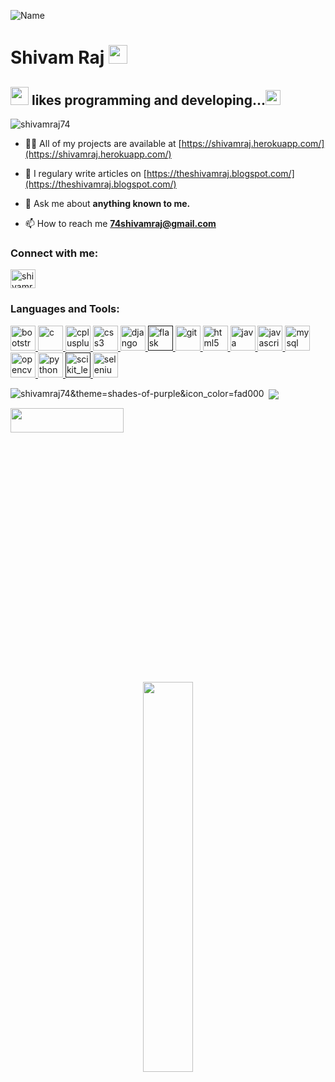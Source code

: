 <!--### Hi there 👋-->

<!--
**shivamraj74/shivamraj74** is a ✨ _special_ ✨ repository because its `README.md` (this file) appears on your GitHub profile.

Here are some ideas to get you started:

- 🔭 I’m currently working on ...
- 🌱 I’m currently learning ...
- 👯 I’m looking to collaborate on ...
- 🤔 I’m looking for help with ...
- 💬 Ask me about ...
- 📫 How to reach me: ...
- 😄 Pronouns: ...
- ⚡ Fun fact: ...
-->

![Name](https://github.com/sharannyobasu/sharannyobasu/blob/master/Hello(1).gif) 
# Shivam Raj&nbsp;<img src="https://github.com/TheDudeThatCode/TheDudeThatCode/blob/master/Assets/Mario_Hello_Big.gif" width="30px">

## <img src="https://github.com/TheDudeThatCode/TheDudeThatCode/blob/master/Assets/Hi.gif" width="29px"> likes programming and developing...<img src="https://github.com/TheDudeThatCode/TheDudeThatCode/blob/master/Assets/Earth.gif" width="24px">

<p align="left"> <img src="https://komarev.com/ghpvc/?username=shivamraj74" alt="shivamraj74" /> </p>

- 👨‍💻 All of my projects are available at [https://shivamraj.herokuapp.com/](https://shivamraj.herokuapp.com/)

- 📝 I regulary write articles on [https://theshivamraj.blogspot.com/](https://theshivamraj.blogspot.com/)

- 💬 Ask me about **anything known to me.**

- 📫 How to reach me **74shivamraj@gmail.com**

<p align="left">
<h3 align="left">Connect with me:</h3>
<a href="https://linkedin.com/in/shivamraj74" target="blank"><img align="center" src="https://cdn.jsdelivr.net/npm/simple-icons@3.0.1/icons/linkedin.svg" alt="shivamraj74" height="30" width="40" /></a>
</p>

<h3 align="left">Languages and Tools:</h3>
<p align="left"> <a href="https://getbootstrap.com" target="_blank"> <img src="https://devicons.github.io/devicon/devicon.git/icons/bootstrap/bootstrap-plain.svg" alt="bootstrap" width="40" height="40"/> </a> <a href="https://www.cprogramming.com/" target="_blank"> <img src="https://devicons.github.io/devicon/devicon.git/icons/c/c-original.svg" alt="c" width="40" height="40"/> </a> <a href="https://www.w3schools.com/cpp/" target="_blank"> <img src="https://devicons.github.io/devicon/devicon.git/icons/cplusplus/cplusplus-original.svg" alt="cplusplus" width="40" height="40"/> </a> <a href="https://www.w3schools.com/css/" target="_blank"> <img src="https://devicons.github.io/devicon/devicon.git/icons/css3/css3-original-wordmark.svg" alt="css3" width="40" height="40"/> </a> <a href="https://www.djangoproject.com/" target="_blank"> <img src="https://devicons.github.io/devicon/devicon.git/icons/django/django-original.svg" alt="django" width="40" height="40"/> </a> <a href="" target="_blank"> <img src="https://www.vectorlogo.zone/logos/pocoo_flask/pocoo_flask-icon.svg" alt="flask" width="40" height="40"/> </a> <a href="https://git-scm.com/" target="_blank"> <img src="https://www.vectorlogo.zone/logos/git-scm/git-scm-icon.svg" alt="git" width="40" height="40"/> </a> <a href="https://www.w3.org/html/" target="_blank"> <img src="https://devicons.github.io/devicon/devicon.git/icons/html5/html5-original-wordmark.svg" alt="html5" width="40" height="40"/> </a> <a href="https://www.java.com" target="_blank"> <img src="https://devicons.github.io/devicon/devicon.git/icons/java/java-original-wordmark.svg" alt="java" width="40" height="40"/> </a> <a href="https://developer.mozilla.org/en-US/docs/Web/JavaScript" target="_blank"> <img src="https://devicons.github.io/devicon/devicon.git/icons/javascript/javascript-original.svg" alt="javascript" width="40" height="40"/> </a> <a href="https://www.mysql.com/" target="_blank"> <img src="https://devicons.github.io/devicon/devicon.git/icons/mysql/mysql-original-wordmark.svg" alt="mysql" width="40" height="40"/> </a> <a href="https://opencv.org/" target="_blank"> <img src="https://www.vectorlogo.zone/logos/opencv/opencv-icon.svg" alt="opencv" width="40" height="40"/> </a> <a href="https://www.python.org" target="_blank"> <img src="https://devicons.github.io/devicon/devicon.git/icons/python/python-original.svg" alt="python" width="40" height="40"/> </a> <a href="" target="_blank"> <img src="https://upload.wikimedia.org/wikipedia/commons/0/05/Scikit_learn_logo_small.svg" alt="scikit_learn" width="40" height="40"/> </a> <a href="https://www.selenium.dev" target="_blank"> <img src="https://raw.githubusercontent.com/detain/svg-logos/780f25886640cef088af994181646db2f6b1a3f8/svg/selenium-logo.svg" alt="selenium" width="40" height="40"/> </a> </p>

<p valign="middle"><img align="left" src="https://github-readme-stats.vercel.app/api/top-langs/?username=shivamraj74&layout=compact" alt="shivamraj74&theme=shades-of-purple&icon_color=fad000" /></p>

<p valign="middle">&nbsp;<img align="center" src="https://github-readme-stats.vercel.app/api?username=shivamraj74&show_icons=true&count_private=true&theme=shades-of-purple&icon_color=fad000 alt="shivamraj74" /></p>



<img src="https://media.giphy.com/media/EpB8oRhHSQcnu/giphy.gif" width="60%" height="10%"  />

<p align="center">
  <!--Made with :heart: &nbsp;using GitHub Markdown-->
  <br/>
   <br/>
  <img src="https://media.giphy.com/media/jpVnC65DmYeyRL4LHS/giphy.gif" width="40%">
</p>

